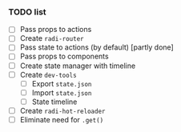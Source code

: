 ### TODO list

- [ ] Pass props to actions
- [ ] Create `radi-router`
- [ ] Pass state to actions (by default) [partly done]
- [ ] Pass props to components
- [ ] Create state manager with timeline
- [ ] Create `dev-tools`
  - [ ] Export `state.json`
  - [ ] Import `state.json`
  - [ ] State timeline
- [ ] Create `radi-hot-reloader`
- [ ] Eliminate need for `.get()`
